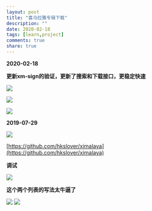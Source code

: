 ```yaml
---
layout: post
title: "喜马拉雅专辑下载"
description: ""
date: 2020-02-18
tags: [learn,project]
comments: true
share: true
---
```

**2020-02-18**

**更新xm-sign的验证，更新了搜索和下载接口，更稳定快速**

![](https://gitee.com/hkslover/blog_img/raw/master/2020/%E5%BE%AE%E4%BF%A1%E6%88%AA%E5%9B%BE_20200214125951.png)

![](https://gitee.com/hkslover/blog_img/raw/master/2020/QQ%E6%88%AA%E5%9B%BE20200218120333.png)

![](https://gitee.com/hkslover/blog_img/raw/master/2020/QQ%E6%88%AA%E5%9B%BE20200218120302.png)

**2019-07-29**

![](https://gitee.com/hkslover/blog_img/raw/master/%E6%B7%B1%E5%BA%A6%E6%88%AA%E5%9B%BE_%E9%80%89%E6%8B%A9%E5%8C%BA%E5%9F%9F_20191013121609.png)

[https://github.com/hkslover/ximalaya](https://github.com/hkslover/ximalaya)

**调试**

![](https://gitee.com/hkslover/blog_img/blob/master/QQ%E6%88%AA%E5%9B%BE20190729183014.png)

**这个两个列表的写法太牛逼了**

![](https://gitee.com/hkslover/blog_img/raw/master/QQ%E6%88%AA%E5%9B%BE20190729223838.png)
![](https://gitee.com/hkslover/blog_img/raw/master/QQ%E6%88%AA%E5%9B%BE20190729223918.png)

